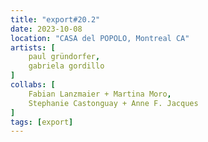 ```yaml
---
title: "export#20.2"
date: 2023-10-08
location: "CASA del POPOLO, Montreal CA"
artists: [
	paul gründorfer,
    gabriela gordillo
]
collabs: [
    Fabian Lanzmaier + Martina Moro,
	Stephanie Castonguay + Anne F. Jacques
]
tags: [export]
---
```

